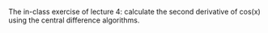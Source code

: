 The in-class exercise of lecture 4: calculate the second derivative of cos(x) using the central difference algorithms.

